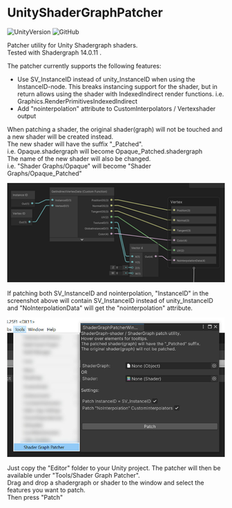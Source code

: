# UnityShaderGraphPatcher
![UnityVersion](https://img.shields.io/static/v1?label=unity&message=2022.3%2B&color=blue&style=flat&logo=Unity)
![GitHub](https://img.shields.io/github/license/dotmos/UnityShaderGraphPatcher)

Patcher utility for Unity Shadergraph shaders.</br>
Tested with Shadergraph 14.0.11 .

The patcher currently supports the following features:
- Use SV_InstanceID instead of unity_InstanceID when using the InstanceID-node. This breaks instancing support for the shader, but in return allows using the shader with IndexedIndirect render functions. i.e. Graphics.RenderPrimitivesIndexedIndirect
- Add "nointerpolation" attribute to CustomInterpolators / Vertexshader output

When patching a shader, the original shader(graph) will not be touched and a new shader will be created instead.</br>
The new shader will have the suffix "_Patched".</br>
i.e. Opaque.shadergraph will become Opaque_Patched.shadergraph</br>
The name of the new shader will also be changed.</br>
i.e. "Shader Graphs/Opaque" will become "Shader Graphs/Opaque_Patched"

<img src="./Docs/Graph.jpg">

If patching both SV_InstanceID and nointerpolation, "InstanceID" in the screenshot above will contain SV_InstanceID instead of unity_InstanceID and "NoInterpolationData" will get the "nointerpolation" attribute.

<img src="./Docs/PatcherWindow.jpg">

Just copy the "Editor" folder to your Unity project. The patcher will then be available under "Tools/Shader Graph Patcher".</br>
Drag and drop a shadergraph or shader to the window and select the features you want to patch.</br>
Then press "Patch"

